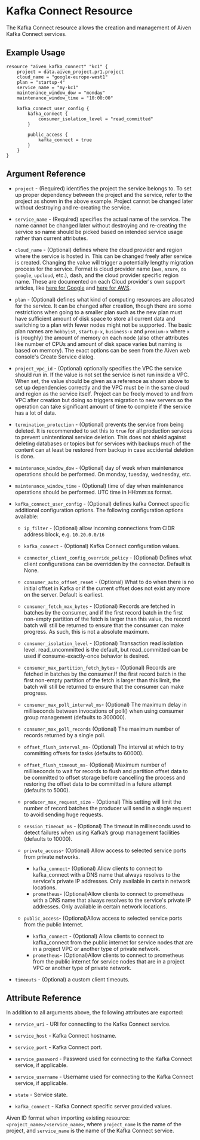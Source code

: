 # Kafka Connect Resource

The Kafka Connect resource allows the creation and management of Aiven Kafka Connect services.

## Example Usage

```hcl
resource "aiven_kafka_connect" "kc1" {
    project = data.aiven_project.pr1.project
    cloud_name = "google-europe-west1"
    plan = "startup-4"
    service_name = "my-kc1"
    maintenance_window_dow = "monday"
    maintenance_window_time = "10:00:00"
    
    kafka_connect_user_config {
        kafka_connect {
            consumer_isolation_level = "read_committed"
        }

        public_access {
            kafka_connect = true
        }
    }
}
```

## Argument Reference

* `project` - (Required) identifies the project the service belongs to. To set up proper dependency
between the project and the service, refer to the project as shown in the above example.
Project cannot be changed later without destroying and re-creating the service.

* `service_name` - (Required) specifies the actual name of the service. The name cannot be changed
later without destroying and re-creating the service so name should be picked based on
intended service usage rather than current attributes.

* `cloud_name` - (Optional) defines where the cloud provider and region where the service is hosted
in. This can be changed freely after service is created. Changing the value will trigger
a potentially lengthy migration process for the service. Format is cloud provider name
(`aws`, `azure`, `do` `google`, `upcloud`, etc.), dash, and the cloud provider
specific region name. These are documented on each Cloud provider's own support articles,
like [here for Google](https://cloud.google.com/compute/docs/regions-zones/) and
[here for AWS](https://docs.aws.amazon.com/AmazonRDS/latest/UserGuide/Concepts.RegionsAndAvailabilityZones.html).

* `plan` - (Optional) defines what kind of computing resources are allocated for the service. It can
be changed after creation, though there are some restrictions when going to a smaller
plan such as the new plan must have sufficient amount of disk space to store all current
data and switching to a plan with fewer nodes might not be supported. The basic plan
names are `hobbyist`, `startup-x`, `business-x` and `premium-x` where `x` is
(roughly) the amount of memory on each node (also other attributes like number of CPUs
and amount of disk space varies but naming is based on memory). The exact options can be
seen from the Aiven web console's Create Service dialog.

* `project_vpc_id` - (Optional) optionally specifies the VPC the service should run in. If the value
is not set the service is not run inside a VPC. When set, the value should be given as a
reference as shown above to set up dependencies correctly and the VPC must be in the same
cloud and region as the service itself. Project can be freely moved to and from VPC after
creation but doing so triggers migration to new servers so the operation can take
significant amount of time to complete if the service has a lot of data.

* `termination_protection` - (Optional) prevents the service from being deleted. It is recommended to
set this to `true` for all production services to prevent unintentional service
deletion. This does not shield against deleting databases or topics but for services
with backups much of the content can at least be restored from backup in case accidental
deletion is done.

* `maintenance_window_dow` - (Optional) day of week when maintenance operations should be performed. 
On monday, tuesday, wednesday, etc.

* `maintenance_window_time` - (Optional) time of day when maintenance operations should be performed. 
UTC time in HH:mm:ss format.

* `kafka_connect_user_config` - (Optional) defines kafka Connect specific additional configuration options. 
The following configuration options available:
    * `ip_filter` - (Optional) allow incoming connections from CIDR address block, e.g. `10.20.0.0/16`
    * `kafka_connect` - (Optional) Kafka Connect configuration values.
    * `connector_client_config_override_policy` - (Optional) Defines what client configurations can be 
    overridden by the connector. Default is None.
    * `consumer_auto_offset_reset` - (Optional) What to do when there is no initial offset in Kafka or 
    if the current offset does not exist any more on the server. Default is earliest.
    * `consumer_fetch_max_bytes` - (Optional) Records are fetched in batches by the consumer, and if 
    the first record batch in the first non-empty partition of the fetch is larger than this value, 
    the record batch will still be returned to ensure that the consumer can make progress. As such, 
    this is not a absolute maximum.
    * `consumer_isolation_level` - (Optional) Transaction read isolation level. read_uncommitted is 
    the default, but read_committed can be used if consume-exactly-once behavior is desired.     
    * `consumer_max_partition_fetch_bytes` - (Optional) Records are fetched in batches by the consumer.If 
    the first record batch in the first non-empty partition of the fetch is larger than this limit, 
    the batch will still be returned to ensure that the consumer can make progress.                                                   
    * `consumer_max_poll_interval_ms`- (Optional) The maximum delay in milliseconds between invocations 
    of poll() when using consumer group management (defaults to 300000).
    * `consumer_max_poll_records` (Optional) The maximum number of records returned by a single poll.
    * `offset_flush_interval_ms`- (Optional) The interval at which to try committing offsets for tasks 
    (defaults to 60000).
    * `offset_flush_timeout_ms`- (Optional) Maximum number of milliseconds to wait for records to flush 
    and partition offset data to be committed to offset storage before cancelling the process and restoring 
    the offset data to be committed in a future attempt (defaults to 5000).
    * `producer_max_request_size` - (Optional) This setting will limit the number of record batches the 
    producer will send in a single request to avoid sending huge requests. 
    * `session_timeout_ms` - (Optional) The timeout in milliseconds used to detect failures when using Kafka’s 
    group management facilities (defaults to 10000).
    
    * `private_access`- (Optional) Allow access to selected service ports from private networks.
        * `kafka_connect`- (Optional)  Allow clients to connect to kafka_connect with a DNS name that 
         always resolves to the service's private IP addresses. Only available in certain network locations.
        * `prometheus`- (Optional)Allow clients to connect to prometheus with a DNS name that always resolves to 
         the service's private IP addresses. Only available in certain network locations.
      
    * `public_access`- (Optional)Allow access to selected service ports from the public Internet.
        * `kafka_connect` - (Optional) Allow clients to connect to kafka_connect from the public internet for 
        service nodes that are in a project VPC or another type of private network.
        * `prometheus`- (Optional)Allow clients to connect to prometheus from the public internet for service 
        nodes that are in a project VPC or another type of private network.

* `timeouts` - (Optional) a custom client timeouts.

## Attribute Reference

In addition to all arguments above, the following attributes are exported:

* `service_uri` - URI for connecting to the Kafka Connect service.

* `service_host` - Kafka Connect hostname.

* `service_port` - Kafka Connect port.

* `service_password` - Password used for connecting to the Kafka Connect service, if applicable.

* `service_username` - Username used for connecting to the Kafka Connect service, if applicable.

* `state` - Service state.

* `kafka_connect` - Kafka Connect specific server provided values.

Aiven ID format when importing existing resource: `<project_name>/<service_name>`, where `project_name`
is the name of the project, and `service_name` is the name of the Kafka Connect service.
